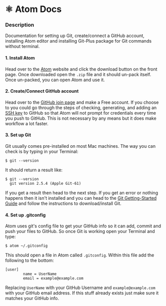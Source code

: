 # ⚛ Atom Docs

### Description
Documentation for setting up Git, create/connect a GitHub account, installing Atom editor and installing Git-Plus package for Git commands without terminal.

#### 1. Install Atom
Head over to the [Atom](https://atom.io/) website and click the download button on the front page. Once downloaded open the `.zip` file and it should un-pack itself.  Once un-packed, you can open Atom and use it.

#### 2. Create/Connect GitHub account
Head over to the [GitHub join page](https://github.com/join) and make a Free account.  If you choose to you could go through the steps of checking, generating, and adding an [SSH key](https://help.github.com/articles/adding-a-new-ssh-key-to-your-github-account/) to GitHub so that Atom will not prompt for credentials every time you push to GitHub.  This is not necessary by any means but it does make workflow a lot faster.

#### 3. Set up Git
Git usually comes pre-installed on most Mac machines.  The way you can check is by typing in your Terminal:
```
$ git --version
```
It should return a result like:
```
$ git --version
  git version 2.5.4 (Apple Git-61)
```
If you get a result then head to the next step.  If you get an error or nothing happens then it isn't installed and you can head to the [Git Getting-Started Guide](https://git-scm.com/book/en/v2/Getting-Started-Installing-Git) and follow the instructions to download/install Git.

#### 4. Set up .gitconfig
Atom uses git's config file to get your GitHub info so it can add, commit and push your files to GitHub.  So once Git is working open your Terminal and type:
```
$ atom ~/.gitconfig
```
This should open a file in Atom called `.gitconfig`.  Within this file add the following to the bottom:
```
[user]
        name = UserName
        email = example@example.com
```
Replacing `UserName` with your GitHub Username and `example@example.com` with your GitHub email address. If this stuff already exists just make sure it matches your GitHub info.
